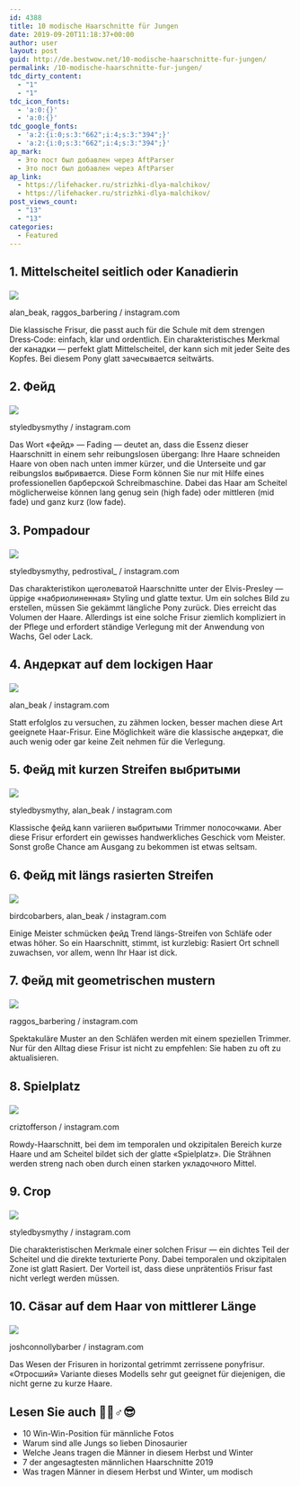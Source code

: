 ```yaml
---
id: 4388
title: 10 modische Haarschnitte für Jungen
date: 2019-09-20T11:18:37+00:00
author: user
layout: post
guid: http://de.bestwow.net/10-modische-haarschnitte-fur-jungen/
permalink: /10-modische-haarschnitte-fur-jungen/
tdc_dirty_content:
  - "1"
  - "1"
tdc_icon_fonts:
  - 'a:0:{}'
  - 'a:0:{}'
tdc_google_fonts:
  - 'a:2:{i:0;s:3:"662";i:4;s:3:"394";}'
  - 'a:2:{i:0;s:3:"662";i:4;s:3:"394";}'
ap_mark:
  - Это пост был добавлен через AftParser
  - Это пост был добавлен через AftParser
ap_link:
  - https://lifehacker.ru/strizhki-dlya-malchikov/
  - https://lifehacker.ru/strizhki-dlya-malchikov/
post_views_count:
  - "13"
  - "13"
categories:
  - Featured
---
```

## 1. Mittelscheitel seitlich oder Kanadierin<figure>

![](http://de.bestwow.net/wp-content/uploads/2019/09/10-modnyh-strizhek-dlya-mal-chikov-1.png) <figcaption>alan\_beak, raggos\_barbering / instagram.com</figcaption></figure> 

Die klassische Frisur, die passt auch für die Schule mit dem strengen Dress‑Code: einfach, klar und ordentlich. Ein charakteristisches Merkmal der канадки — perfekt glatt Mittelscheitel, der kann sich mit jeder Seite des Kopfes. Bei diesem Pony glatt зачесывается seitwärts.

## 2. Фейд<figure>

![](http://de.bestwow.net/wp-content/uploads/2019/09/10-modnyh-strizhek-dlya-mal-chikov-2.png) <figcaption>styledbysmythy / instagram.com</figcaption></figure> 

Das Wort «фейд» — Fading — deutet an, dass die Essenz dieser Haarschnitt in einem sehr reibungslosen übergang: Ihre Haare schneiden Haare von oben nach unten immer kürzer, und die Unterseite und gar reibungslos выбривается. Diese Form können Sie nur mit Hilfe eines professionellen барберской Schreibmaschine. Dabei das Haar am Scheitel möglicherweise können lang genug sein (high fade) oder mittleren (mid fade) und ganz kurz (low fade).

## 3. Pompadour<figure>

![](http://de.bestwow.net/wp-content/uploads/2019/09/10-modnyh-strizhek-dlya-mal-chikov-3.png) <figcaption>styledbysmythy, pedrostival_ / instagram.com</figcaption></figure> 

Das charakteristikon щеголеватой Haarschnitte unter der Elvis-Presley — üppige «набриолиненная» Styling und glatte textur. Um ein solches Bild zu erstellen, müssen Sie gekämmt längliche Pony zurück. Dies erreicht das Volumen der Haare. Allerdings ist eine solche Frisur ziemlich kompliziert in der Pflege und erfordert ständige Verlegung mit der Anwendung von Wachs, Gel oder Lack.

## 4. Андеркат auf dem lockigen Haar<figure>

![](http://de.bestwow.net/wp-content/uploads/2019/09/10-modnyh-strizhek-dlya-mal-chikov-4.png) <figcaption>alan_beak / instagram.com</figcaption></figure> 

Statt erfolglos zu versuchen, zu zähmen locken, besser machen diese Art geeignete Haar-Frisur. Eine Möglichkeit wäre die klassische андеркат, die auch wenig oder gar keine Zeit nehmen für die Verlegung.

## 5. Фейд mit kurzen Streifen выбритыми<figure>

![](http://de.bestwow.net/wp-content/uploads/2019/09/10-modnyh-strizhek-dlya-mal-chikov-5.png) <figcaption>styledbysmythy, alan_beak / instagram.com</figcaption></figure> 

Klassische фейд kann variieren выбритыми Trimmer полосочками. Aber diese Frisur erfordert ein gewisses handwerkliches Geschick vom Meister. Sonst große Chance am Ausgang zu bekommen ist etwas seltsam.

## 6. Фейд mit längs rasierten Streifen<figure>

![](http://de.bestwow.net/wp-content/uploads/2019/09/10-modnyh-strizhek-dlya-mal-chikov-6.png) <figcaption>birdcobarbers, alan_beak / instagram.com</figcaption></figure> 

Einige Meister schmücken фейд Trend längs-Streifen von Schläfe oder etwas höher. So ein Haarschnitt, stimmt, ist kurzlebig: Rasiert Ort schnell zuwachsen, vor allem, wenn Ihr Haar ist dick.

## 7. Фейд mit geometrischen mustern<figure>

![](http://de.bestwow.net/wp-content/uploads/2019/09/10-modnyh-strizhek-dlya-mal-chikov-7.png) <figcaption>raggos_barbering / instagram.com</figcaption></figure> 

Spektakuläre Muster an den Schläfen werden mit einem speziellen Trimmer. Nur für den Alltag diese Frisur ist nicht zu empfehlen: Sie haben zu oft zu aktualisieren.

## 8. Spielplatz<figure>

![](http://de.bestwow.net/wp-content/uploads/2019/09/10-modnyh-strizhek-dlya-mal-chikov-8.png) <figcaption>criztofferson / instagram.com</figcaption></figure> 

Rowdy-Haarschnitt, bei dem im temporalen und okzipitalen Bereich kurze Haare und am Scheitel bildet sich der glatte «Spielplatz». Die Strähnen werden streng nach oben durch einen starken укладочного Mittel.

## 9. Crop<figure>

![](http://de.bestwow.net/wp-content/uploads/2019/09/10-modnyh-strizhek-dlya-mal-chikov-9.png) <figcaption>styledbysmythy / instagram.com</figcaption></figure> 

Die charakteristischen Merkmale einer solchen Frisur — ein dichtes Teil der Scheitel und die direkte texturierte Pony. Dabei temporalen und okzipitalen Zone ist glatt Rasiert. Der Vorteil ist, dass diese unprätentiös Frisur fast nicht verlegt werden müssen.

## 10. Cäsar auf dem Haar von mittlerer Länge<figure>

![](http://de.bestwow.net/wp-content/uploads/2019/09/10-modnyh-strizhek-dlya-mal-chikov-10.png) <figcaption>joshconnollybarber / instagram.com</figcaption></figure> 

Das Wesen der Frisuren in horizontal getrimmt zerrissene ponyfrisur. «Отросший» Variante dieses Modells sehr gut geeignet für diejenigen, die nicht gerne zu kurze Haare.

<div>
  <h2 class="read-also__title">
    <span>Lesen Sie auch</span> <span>👦💇♂️😎 </span>
  </h2>
  
  <ul class="read-also__list">
    <li>
      10 Win-Win-Position für männliche Fotos
    </li>
    <li>
      Warum sind alle Jungs so lieben Dinosaurier
    </li>
    <li>
      Welche Jeans tragen die Männer in diesem Herbst und Winter
    </li>
    <li>
      7 der angesagtesten männlichen Haarschnitte 2019
    </li>
    <li>
      Was tragen Männer in diesem Herbst und Winter, um modisch
    </li>
  </ul>
</div>